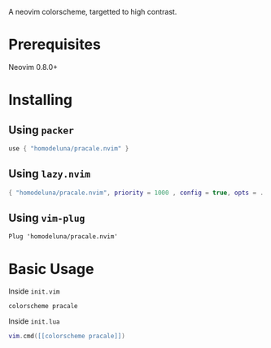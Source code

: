 
A neovim colorscheme, targetted to high contrast.

# Prerequisites

Neovim 0.8.0+

# Installing

## Using `packer`

```lua
use { "homodeluna/pracale.nvim" }
```

## Using `lazy.nvim`

```lua
{ "homodeluna/pracale.nvim", priority = 1000 , config = true, opts = ...}
```

## Using `vim-plug`

```vim
Plug 'homodeluna/pracale.nvim'
```

# Basic Usage

Inside `init.vim`

```vim
colorscheme pracale
```

Inside `init.lua`

```lua
vim.cmd([[colorscheme pracale]])
```
